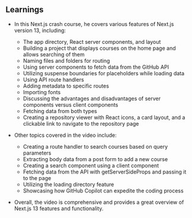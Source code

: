 ## Learnings

- In this Next.js crash course, he covers various features of Next.js version 13, including:
    - The app directory, React server components, and layout
    - Building a project that displays courses on the home page and allows searching of them
    - Naming files and folders for routing
    - Using server components to fetch data from the GitHub API
    - Utilizing suspense boundaries for placeholders while loading data
    - Using API route handlers
    - Adding metadata to specific routes
    - Importing fonts
    - Discussing the advantages and disadvantages of server components versus client components
    - Fetching data from both types
    - Creating a repository viewer with React icons, a card layout, and a clickable link to navigate to the repository page

- Other topics covered in the video include:
    - Creating a route handler to search courses based on query parameters
    - Extracting body data from a post form to add a new course
    - Creating a search component using a client component
    - Fetching data from the API with getServerSideProps and passing it to the page
    - Utilizing the loading directory feature
    - Showcasing how GitHub Copilot can expedite the coding process

- Overall, the video is comprehensive and provides a great overview of Next.js 13 features and functionality.

